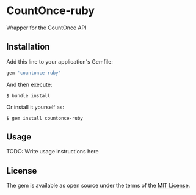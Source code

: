 # CountOnce-ruby

Wrapper for the CountOnce API

## Installation

Add this line to your application's Gemfile:

```ruby
gem 'countonce-ruby'
```

And then execute:

    $ bundle install

Or install it yourself as:

    $ gem install countonce-ruby

## Usage

TODO: Write usage instructions here

## License

The gem is available as open source under the terms of the [MIT License](https://opensource.org/licenses/MIT).
